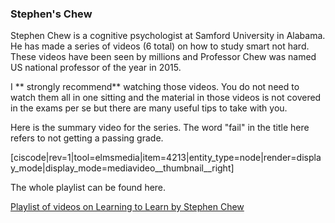 ### Stephen's Chew

Stephen Chew is a cognitive psychologist at Samford University in Alabama. He has made a series of videos (6 total) on how to study smart not hard. These videos have been seen by millions and Professor Chew was named US national professor of the year in 2015. 

I ** strongly recommend** watching those videos. You do not need to watch them all in one sitting and the material in those videos is not covered in the exams per se but there are many useful tips to take with you. 

Here is the summary video for the series. The word "fail" in the title here refers to not getting a passing grade. 

[ciscode|rev=1|tool=elmsmedia|item=4213|entity_type=node|render=display_mode|display_mode=mediavideo__thumbnail__right] 
 
 The whole playlist can be found here. 
  
   <a target = "_blank" href="https://www.youtube.com/watch?v=htv6eap1-_M&list=PL85708E6EA236E3DB&index=1">Playlist of videos on Learning to Learn by Stephen Chew</a> 